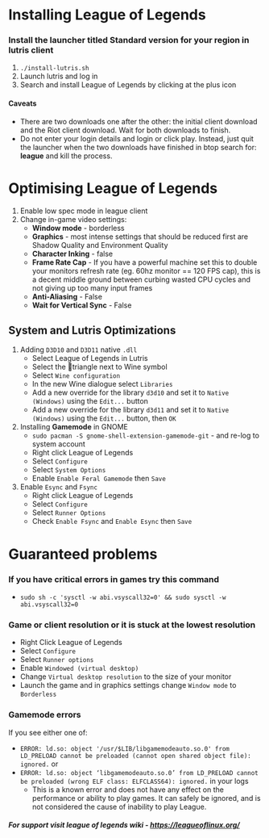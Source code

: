 # Installing League of Legends
### Install the launcher titled Standard version for your region in lutris client
1. `./install-lutris.sh` 
2. Launch lutris and log in
3. Search and install League of Legends by clicking at the plus icon
#### Caveats
- There are two downloads one after the other: the initial client download and the Riot client download. Wait for both downloads to finish.
- Do not enter your login details and login or click play. Instead, just quit the launcher when the two downloads have finished in btop search for: **league** and kill the process.

# Optimising League of Legends
1. Enable low spec mode in league client
2. Change in-game video settings:
    - **Window mode** - borderless
    - **Graphics** - most intense settings that should be reduced first are Shadow Quality and Environment Quality
    - **Character Inking** - false
    - **Frame Rate Cap** - If you have a powerful machine set this to double your monitors refresh rate (eg. 60hz monitor == 120 FPS cap), this is a decent middle ground between curbing wasted CPU cycles and not giving up too many input frames
    - **Anti-Aliasing** - False
    - **Wait for Vertical Sync** - False
## System and Lutris Optimizations
1. Adding `D3D10` and `D3D11` native `.dll`
    - Select League of Legends in Lutris
    - Select the 🔺triangle next to Wine symbol
    - Select `Wine configuration`
    - In the new Wine dialogue select `Libraries`
    - Add a new override for the library `d3d10` and set it to `Native (Windows)` using the `Edit...` button
    - Add a new override for the library `d3d11` and set it to `Native (Windows)` using the `Edit...` button, then `OK`
2. Installing **Gamemode** in GNOME
    - `sudo pacman -S gnome-shell-extension-gamemode-git` - and re-log to system account
    - Right click League of Legends
    - Select `Configure`
    - Select `System Options`
    - Enable `Enable Feral Gamemode` then `Save`
3. Enable `Esync` and `Fsync`
    - Right click League of Legends
    - Select `Configure`
    - Select `Runner Options`
    - Check `Enable Fsync` and `Enable Esync` then `Save`

# Guaranteed problems
### If you have critical errors in games try this command
- `sudo sh -c 'sysctl -w abi.vsyscall32=0' && sudo sysctl -w abi.vsyscall32=0`

### Game or client resolution or it is stuck at the lowest resolution
-  Right Click League of Legends
-  Select `Configure`
-  Select `Runner options`
-  Enable `Windowed (virtual desktop)`
-  Change `Virtual desktop resolution` to the size of your monitor
-  Launch the game and in graphics settings change `Window mode` to `Borderless`

### Gamemode errors
If you see either one of: 
- `ERROR: ld.so: object '/usr/$LIB/libgamemodeauto.so.0' from LD_PRELOAD cannot be preloaded (cannot open shared object file): ignored.` or 
- `ERROR: ld.so: object ‘libgamemodeauto.so.0’ from LD_PRELOAD cannot be preloaded (wrong ELF class: ELFCLASS64): ignored.` in your logs
    - This is a known error and does not have any effect on the performance or ability to play games. It can safely be ignored, and is not considered the cause of inability to play League.

##### For support visit league of legends wiki - https://leagueoflinux.org/
